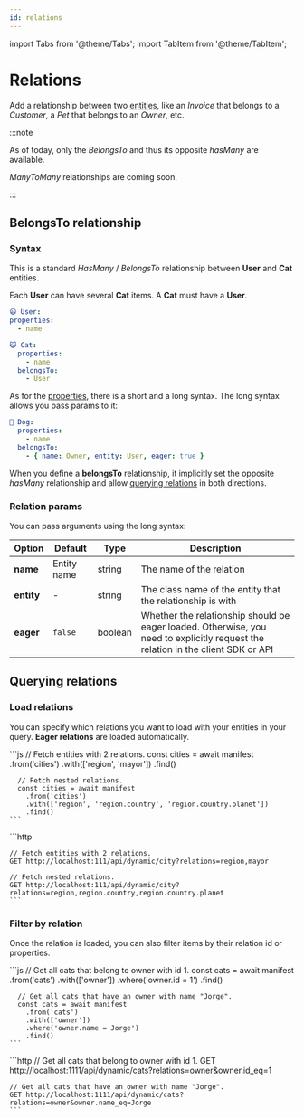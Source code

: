 ```yaml
---
id: relations
---
```


import Tabs from '@theme/Tabs';
import TabItem from '@theme/TabItem';

# Relations

Add a relationship between two [entities](entities.md), like an _Invoice_ that belongs to a _Customer_, a _Pet_ that belongs to an _Owner_, etc.

:::note

As of today, only the _BelongsTo_ and thus its opposite _hasMany_ are available.

_ManyToMany_ relationships are coming soon.

:::

## BelongsTo relationship

### Syntax

This is a standard _HasMany_ / _BelongsTo_ relationship between **User** and **Cat** entities.

Each **User** can have several **Cat** items. A **Cat** must have a **User**.

```yaml
😃 User:
properties:
  - name

😺 Cat:
  properties:
    - name
  belongsTo:
    - User
```

As for the [properties](properties.md), there is a short and a long syntax. The long syntax allows you pass params to it:

```yaml
🐶 Dog:
  properties:
    - name
  belongsTo:
    - { name: Owner, entity: User, eager: true }
```

When you define a **belongsTo** relationship, it implicitly set the opposite _hasMany_ relationship and allow [querying relations](#querying-relations) in both directions.

### Relation params

You can pass arguments using the long syntax:

| Option     | Default     | Type    | Description                                                                                                                      |
| ---------- | ----------- | ------- | -------------------------------------------------------------------------------------------------------------------------------- |
| **name**   | Entity name | string  | The name of the relation                                                                                                         |
| **entity** | -           | string  | The class name of the entity that the relationship is with                                                                       |
| **eager**  | `false`     | boolean | Whether the relationship should be eager loaded. Otherwise, you need to explicitly request the relation in the client SDK or API |

## Querying relations

### Load relations

You can specify which relations you want to load with your entities in your query. **Eager relations** are loaded automatically.

<Tabs>
  <TabItem value="sdk" label="JS SDK" default>
    ```js
      // Fetch entities with 2 relations.
      const cities = await manifest
        .from('cities')
        .with(['region', 'mayor'])
        .find()

      // Fetch nested relations.
      const cities = await manifest
        .from('cities')
        .with(['region', 'region.country', 'region.country.planet'])
        .find()
    ```

  </TabItem>
  <TabItem value="rest" label="REST API" default>
    ```http

    // Fetch entities with 2 relations.
    GET http://localhost:111/api/dynamic/city?relations=region,mayor

    // Fetch nested relations.
    GET http://localhost:111/api/dynamic/city?relations=region,region.country,region.country.planet
    ```

  </TabItem>
</Tabs>

### Filter by relation

Once the relation is loaded, you can also filter items by their relation id or properties.

<Tabs>
  <TabItem value="sdk" label="JS SDK" default>
    ```js
      // Get all cats that belong to owner with id 1.
      const cats = await manifest
        .from('cats')
        .with(['owner'])
        .where('owner.id = 1')
        .find()

      // Get all cats that have an owner with name "Jorge".
      const cats = await manifest
        .from('cats')
        .with(['owner'])
        .where('owner.name = Jorge')
        .find()
    ```

  </TabItem>
  <TabItem value="rest" label="REST API" default>
    ```http
    // Get all cats that belong to owner with id 1.
    GET http://localhost:1111/api/dynamic/cats?relations=owner&owner.id_eq=1

    // Get all cats that have an owner with name "Jorge".
    GET http://localhost:1111/api/dynamic/cats?relations=owner&owner.name_eq=Jorge
    ```

  </TabItem>
</Tabs>
